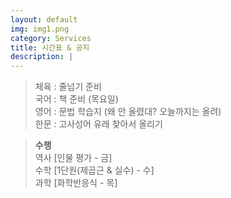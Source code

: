 ```yaml
---
layout: default
img: img1.png
category: Services
title: 시간표 & 공지
description: |
---
```

  
  > 체육 : 줄넘기 준비           
  > 국어 : 책 준비 (목요일)         
  > 영어 : 문법 학습지 (왜 안 올렸대? 오늘까지는 올려)         
  > 한문 : 고사성어 유래 찾아서 올리기      
     
  > **수행**      
  > 역사 [인물 평가 - 금]      
  > 수학 [1단원(제곱근 & 실수) - 수]    
  > 과학 [화학반응식 - 목]      